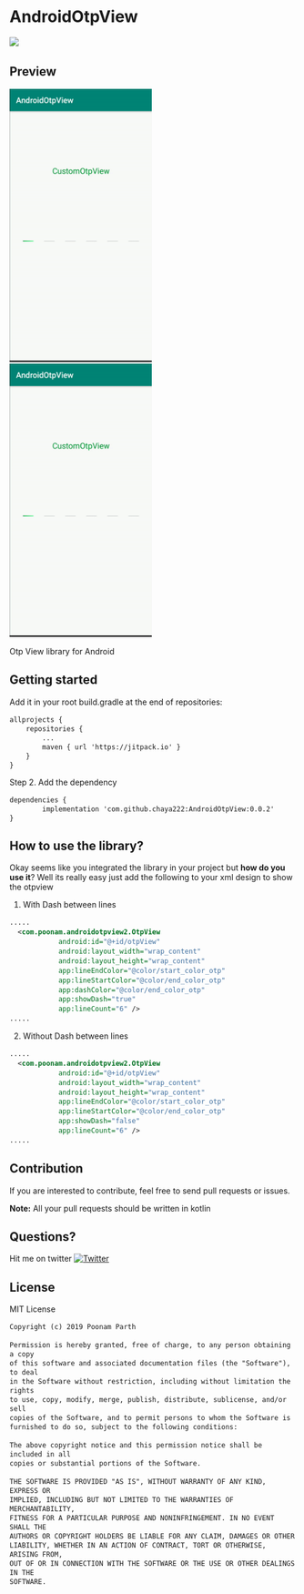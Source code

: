# AndroidOtpView
[![](https://jitpack.io/v/chaya222/AndroidOtpView.svg)](https://jitpack.io/#chaya222/AndroidOtpView)

## Preview
<img src="otpVw.gif" width="250" height="480"/> &nbsp;&nbsp;
<img src="otpVw.gif" width="250" height="480"/> &nbsp;&nbsp;

Otp View library for Android

## Getting started
Add it in your root build.gradle at the end of repositories:

	allprojects {
		repositories {
			...
			maven { url 'https://jitpack.io' }
		}
	}
  
Step 2. Add the dependency

	dependencies {
	        implementation 'com.github.chaya222:AndroidOtpView:0.0.2'
	}
  
## How to use the library?
Okay seems like you integrated the library in your project but **how do you use it**? Well its really easy just add the following to your xml design to show the otpview

1) With Dash between lines

```xml
.....
  <com.poonam.androidotpview2.OtpView
            android:id="@+id/otpView"
            android:layout_width="wrap_content"
            android:layout_height="wrap_content"
            app:lineEndColor="@color/start_color_otp"
            app:lineStartColor="@color/end_color_otp"
            app:dashColor="@color/end_color_otp"
            app:showDash="true"
            app:lineCount="6" />
.....
```

2) Without Dash between lines

```xml
.....
  <com.poonam.androidotpview2.OtpView
            android:id="@+id/otpView"
            android:layout_width="wrap_content"
            android:layout_height="wrap_content"
            app:lineEndColor="@color/start_color_otp"
            app:lineStartColor="@color/end_color_otp"
            app:showDash="false"
            app:lineCount="6" />
.....
```


  
## Contribution

If you are interested to contribute, feel free to send pull requests or issues.

**Note:** All your pull requests should be written in kotlin

## Questions?
Hit me on twitter [![Twitter](https://img.shields.io/badge/Twitter-@parth_poonam-blue.svg?style=flat)](https://twitter.com/parth_poonam)

## License

 MIT License

    Copyright (c) 2019 Poonam Parth

    Permission is hereby granted, free of charge, to any person obtaining a copy
    of this software and associated documentation files (the "Software"), to deal
    in the Software without restriction, including without limitation the rights
    to use, copy, modify, merge, publish, distribute, sublicense, and/or sell
    copies of the Software, and to permit persons to whom the Software is
    furnished to do so, subject to the following conditions:

    The above copyright notice and this permission notice shall be included in all
    copies or substantial portions of the Software.

    THE SOFTWARE IS PROVIDED "AS IS", WITHOUT WARRANTY OF ANY KIND, EXPRESS OR
    IMPLIED, INCLUDING BUT NOT LIMITED TO THE WARRANTIES OF MERCHANTABILITY,
    FITNESS FOR A PARTICULAR PURPOSE AND NONINFRINGEMENT. IN NO EVENT SHALL THE
    AUTHORS OR COPYRIGHT HOLDERS BE LIABLE FOR ANY CLAIM, DAMAGES OR OTHER
    LIABILITY, WHETHER IN AN ACTION OF CONTRACT, TORT OR OTHERWISE, ARISING FROM,
    OUT OF OR IN CONNECTION WITH THE SOFTWARE OR THE USE OR OTHER DEALINGS IN THE
    SOFTWARE.
